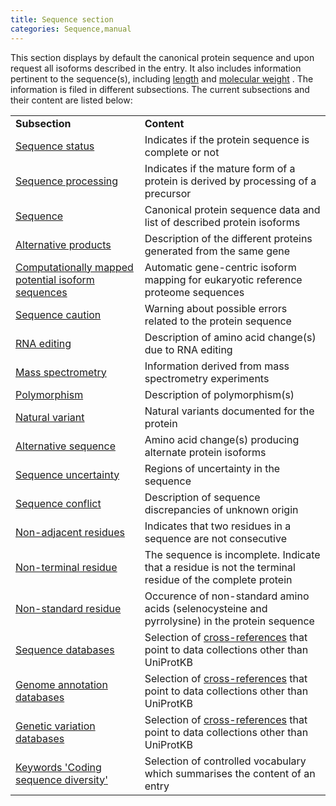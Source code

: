 ```yaml
---
title: Sequence section
categories: Sequence,manual
---
```


This section displays by default the canonical protein sequence and upon request all isoforms described in the entry. It also includes information pertinent to the sequence(s), including [length](http://www.uniprot.org/help/sequence%5Flength) and [molecular weight](http://www.uniprot.org/help/sequences) . The information is filed in different subsections. The current subsections and their content are listed below:

|                                                                                                                      |                                                                                                                                                |
|:---------------------------------------------------------------------------------------------------------------------|:-----------------------------------------------------------------------------------------------------------------------------------------------|
| **Subsection**                                                                                                       | **Content**                                                                                                                                    |
| [Sequence status](https://www.uniprot.org/help/sequence%5fstatus)                                                    | Indicates if the protein sequence is complete or not                                                                                           |
| [Sequence processing](https://www.uniprot.org/help/sequence%5fprocessing)                                            | Indicates if the mature form of a protein is derived by processing of a precursor                                                              |
| [Sequence](https://www.uniprot.org/help/sequences)                                                                   | Canonical protein sequence data and list of described protein isoforms                                                                         |
| [Alternative products](https://www.uniprot.org/help/alternative%5fproducts)                                          | Description of the different proteins generated from the same gene                                                                             |
| [Computationally mapped potential isoform sequences](http://www.uniprot.org/help/gene%5Fcentric%5Fisoform%5Fmapping) | Automatic gene-centric isoform mapping for eukaryotic reference proteome sequences                                                             |
| [Sequence caution](https://www.uniprot.org/help/sequence%5fcaution)                                                  | Warning about possible errors related to the protein sequence                                                                                  |
| [RNA editing](https://www.uniprot.org/help/rna%5fediting)                                                            | Description of amino acid change(s) due to RNA editing                                                                                         |
| [Mass spectrometry](https://www.uniprot.org/help/mass%5fspectrometry)                                                | Information derived from mass spectrometry experiments                                                                                         |
| [Polymorphism](https://www.uniprot.org/help/polymorphism)                                                            | Description of polymorphism(s)                                                                                                                 |
| [Natural variant](https://www.uniprot.org/help/variant)                                                              | Natural variants documented for the protein                                                                                                    |
| [Alternative sequence](https://www.uniprot.org/help/var%5fseq)                                                       | Amino acid change(s) producing alternate protein isoforms                                                                                      |
| [Sequence uncertainty](https://www.uniprot.org/help/unsure)                                                          | Regions of uncertainty in the sequence                                                                                                         |
| [Sequence conflict](https://www.uniprot.org/help/conflict)                                                           | Description of sequence discrepancies of unknown origin                                                                                        |
| [Non-adjacent residues](https://www.uniprot.org/help/non%5fcons)                                                     | Indicates that two residues in a sequence are not consecutive                                                                                  |
| [Non-terminal residue](https://www.uniprot.org/help/non%5fter)                                                       | The sequence is incomplete. Indicate that a residue is not the terminal residue of the complete protein                                        |
| [Non-standard residue](https://www.uniprot.org/help/non%5fstd)                                                       | Occurence of non-standard amino acids (selenocysteine and pyrrolysine) in the protein sequence                                                 |
| [Sequence databases](http://www.uniprot.org/database/?query=category%3A%22Sequence+databases)                        | Selection of [cross-references](https://www.uniprot.org/help/cross%5freferences%5fsection) that point to data collections other than UniProtKB |
| [Genome annotation databases](http://www.uniprot.org/database/?query=category%3A%22Genome+annotation+databases)      | Selection of [cross-references](https://www.uniprot.org/help/cross%5freferences%5fsection) that point to data collections other than UniProtKB |
| [Genetic variation databases](http://www.uniprot.org/database/?query=category%3A%22Genetic+variation+databases)      | Selection of [cross-references](https://www.uniprot.org/help/cross%5freferences%5fsection) that point to data collections other than UniProtKB |
| [Keywords 'Coding sequence diversity'](http://www.uniprot.org/keywords/KW-9997)                                      | Selection of controlled vocabulary which summarises the content of an entry                                                                    |
